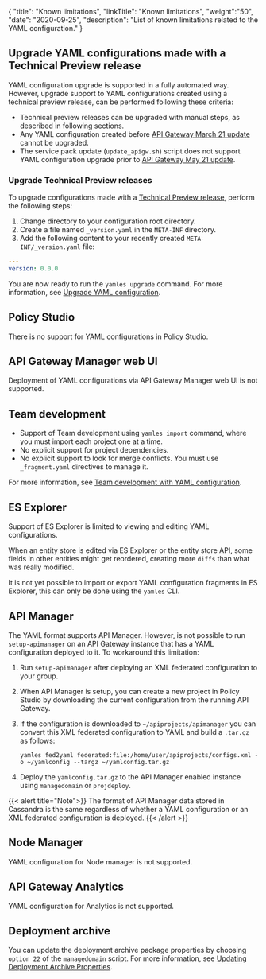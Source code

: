 {
"title": "Known limitations",
"linkTitle": "Known limitations",
"weight":"50",
"date": "2020-09-25",
"description": "List of known limitations related to the YAML configuration."
}

## Upgrade YAML configurations made with a Technical Preview release

YAML configuration upgrade is supported in a fully automated way. However, upgrade support to YAML configurations created using a technical preview release, can be performed following these criteria:

* Technical preview releases can be upgraded with manual steps, as described in following sections.
* Any YAML configuration created before [API Gateway March 21 update](/docs/apim_relnotes/20210330_apimgr_relnotes/) cannot be upgraded.
* The service pack update (`update_apigw.sh`) script does not support YAML configuration upgrade prior to [API Gateway May 21 update](/docs/apim_relnotes/20210530_apimgr_relnotes/#yaml-configuration-store-ga).

### Upgrade Technical Preview releases

To upgrade configurations made with a [Technical Preview release](/docs/apim_relnotes/20210330_apimgr_relnotes/), perform the following steps:

1. Change directory to your configuration root directory.
2. Create a file named `_version.yaml` in the `META-INF` directory.
3. Add the following content to your recently created `META-INF/_version.yaml` file:

  ```yaml
  ---
  version: 0.0.0

  ```

You are now ready to run the `yamles upgrade` command. For more information, see [Upgrade YAML configuration](/docs/apim_yamles/apim_yamles_cli/yamles_cli_upgrade).

## Policy Studio

There is no support for YAML configurations in Policy Studio.

## API Gateway Manager web UI

Deployment of YAML configurations via API Gateway Manager web UI is not supported.

## Team development

* Support of Team development using `yamles import` command, where you must import each project one at a time.
* No explicit support for project dependencies.
* No explicit support to look for merge conflicts. You must use `_fragment.yaml` directives to manage it.

For more information, see [Team development with YAML configuration](/docs/apim_yamles/apim_yamles_references/yamles_team_development).

## ES Explorer

Support of ES Explorer is limited to viewing and editing YAML configurations.

When an entity store is edited via ES Explorer or the entity store API, some fields in other entities might get reordered, creating more `diffs` than what was really modified.

It is not yet possible to import or export YAML configuration fragments in ES Explorer, this can only be done using the `yamles` CLI.

## API Manager

The YAML format supports API Manager. However, is not possible to run `setup-apimanager` on an API Gateway instance that has a YAML configuration deployed to it. To workaround this limitation:

1. Run `setup-apimanager` after deploying an XML federated configuration to your group.
2. When API Manager is setup, you can create a new project in Policy Studio by downloading the current configuration from the running API Gateway.
3. If the configuration is downloaded to `~/apiprojects/apimanager` you can convert this XML federated configuration to YAML and build a `.tar.gz` as follows:

    ```
    yamles fed2yaml federated:file:/home/user/apiprojects/configs.xml -o ~/yamlconfig --targz ~/yamlconfig.tar.gz
    ```

4. Deploy the `yamlconfig.tar.gz` to the API Manager enabled instance using `managedomain` or `projdeploy`.

{{< alert title="Note">}}
The format of API Manager data stored in Cassandra is the same regardless of whether a YAML configuration or an XML federated configuration is deployed.
{{< /alert >}}

## Node Manager

YAML configuration for Node manager is not supported.

## API Gateway Analytics

YAML configuration for Analytics is not supported.

## Deployment archive

You can update the deployment archive package properties by choosing `option 22` of the `managedomain` script. For more information, see [Updating Deployment Archive Properties](/docs/apim_yamles/yamles_packaging_deployment/#updating-deployment-archive-properties).
